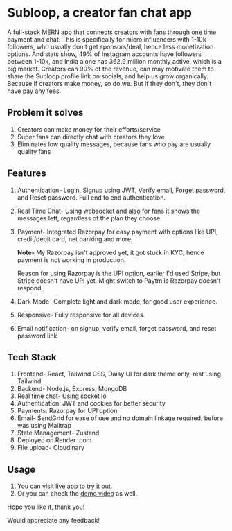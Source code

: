 # Subloop, a creator fan chat app

A full-stack MERN app that connects creators with fans through one time payment and chat. This is specifically for micro influencers with 1-10k followers, who usually don't get sponsors/deal, hence less monetization options. And stats show, 49% of Instagram accounts have followers between 1-10k, and India alone has 362.9 million monthly active, which is a big market. Creators can 90% of the revenue, can may motivate them to share the Subloop profile link on socials, and help us grow organically. Because if creators make money, so do we. But if they don't, they don't have pay any fees.

## Problem it solves

1. Creators can make money for their efforts/service
2. Super fans can directly chat with creators they love
3. Eliminates low quality messages, because fans who pay are usually quality fans

## Features

1. Authentication- Login, Signup using JWT, Verify email, Forget password, and Reset password. Full end to end authentication.

2. Real Time Chat- Using websocket and also for fans it shows the messages left, regardless of the plan they choose.

3. Payment- Integrated Razorpay for easy payment with options like UPI, credit/debit card, net banking and more.

   **Note-** My Razorpay isn't approved yet, it got stuck in KYC, hence payment is not working in production.

   Reason for using Razorpay is the UPI option, earlier I'd used Stripe, but Stripe doesn't have UPI yet. Might switch to Paytm is Razorpay doesn't respond.

4. Dark Mode- Complete light and dark mode, for good user experience.

5. Responsive- Fully responsive for all devices.

6. Email notification- on signup, verify email, forget password, and reset password link

## Tech Stack

1. Frontend- React, Tailwind CSS, Daisy UI for dark theme only, rest using Tailwind
2. Backend- Node.js, Express, MongoDB
3. Real time chat- Using socket io
4. Authentication: JWT and cookies for better security
5. Payments: Razorpay for UPI option
6. Email- SendGrid for ease of use and no domain linkage required, before was using Mailtrap
7. State Management- Zustand
8. Deployed on Render .com
9. File upload- Cloudinary

## Usage

1. You can visit [live app](https://subloop-frontend.onrender.com/) to try it out.
2. Or you can check the [demo video](https://youtu.be/9SHkXQzMqik) as well.

Hope you like it, thank you!

Would appreciate any feedback!
